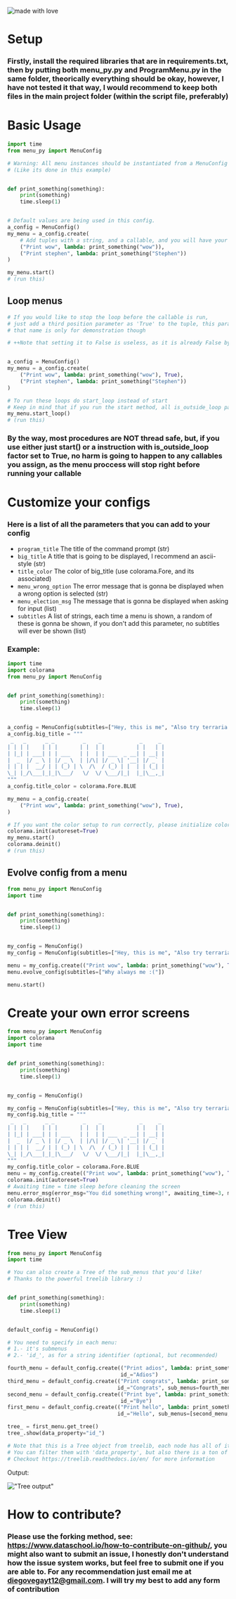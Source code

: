 ![made with love](https://img.shields.io/badge/Made_with-<3-red)
# Setup
### Firstly, install the required libraries that are in requirements.txt, then by putting both menu_py.py and ProgramMenu.py in the same folder, theorically everything should be okay, however, I have not tested it that way, I would recommend to keep both files in the main project folder (within the script file, preferably)


# Basic Usage
```python
import time
from menu_py import MenuConfig

# Warning: All menu instances should be instantiated from a MenuConfig object 'create' method
# (Like its done in this example)


def print_something(something):
    print(something)
    time.sleep(1)


# Default values are being used in this config.
a_config = MenuConfig()
my_menu = a_config.create(
    # Add tuples with a string, and a callable, and you will have your instructions set up
    ("Print wow", lambda: print_something("wow")),
    ("Print stephen", lambda: print_something("Stephen"))
)

my_menu.start()
# (run this)
```
## Loop menus
```python
# If you would like to stop the loop before the callable is run,
# just add a third position parameter as 'True' to the tuple, this parameter is called 'is_outside_loop',
# that name is only for demonstration though

# ++Note that setting it to False is useless, as it is already False by default


a_config = MenuConfig()
my_menu = a_config.create(
    ("Print wow", lambda: print_something("wow"), True),
    ("Print stephen", lambda: print_something("Stephen"))
)

# To run these loops do start_loop instead of start
# Keep in mind that if you run the start method, all is_outside_loop parameters will be ignored
my_menu.start_loop()
# (run this)
```
### By the way, most procedures are NOT thread safe, but, if you use either just start() or a instruction with is_outside_loop factor set to True, no harm is going to happen to any callables you assign, as the menu proccess will stop right before running your callable

# Customize your configs
### Here is a list of all the parameters that you can add to your config
- `program_title` The title of the command prompt (str)
- `big_title` A title that is going to be displayed, I recommend an ascii-style (str)
- `title_color` The color of big_title (use colorama.Fore, and its associated)
- `menu_wrong_option` The error message that is gonna be displayed when a wrong option is selected (str)
- `menu_election_msg` The message that is gonna be displayed when asking for input (list)
- `subtitles` A list of strings, each time a menu is shown, a random of these is gonna be shown, if you don't add this parameter, no subtitles will ever be shown (list)
### Example:
```python
import time
import colorama
from menu_py import MenuConfig


def print_something(something):
    print(something)
    time.sleep(1)


a_config = MenuConfig(subtitles=["Hey, this is me", "Also try terraria!"])
a_config.big_title = """
 _   _      _ _         _    _            _     _ 
| | | |    | | |       | |  | |          | |   | |
| |_| | ___| | | ___   | |  | | ___  _ __| | __| |
|  _  |/ _ \ | |/ _ \  | |/\| |/ _ \| '__| |/ _` |
| | | |  __/ | | (_) | \  /\  / (_) | |  | | (_| |
\_| |_/\___|_|_|\___/   \/  \/ \___/|_|  |_|\__,_|                                                                                       
"""
a_config.title_color = colorama.Fore.BLUE

my_menu = a_config.create(
    ("Print wow", lambda: print_something("wow"), True),
)

# If you want the color setup to run correctly, please initialize colorama this way
colorama.init(autoreset=True)
my_menu.start()
colorama.deinit()
# (run this)
```
## Evolve config from a menu
```python
from menu_py import MenuConfig
import time


def print_something(something):
    print(something)
    time.sleep(1)


my_config = MenuConfig()
my_config = MenuConfig(subtitles=["Hey, this is me", "Also try terraria!"])

menu = my_config.create(("Print wow", lambda: print_something("wow"), True))
menu.evolve_config(subtitles=["Why always me :("])

menu.start()
```
# Create your own error screens
```python
from menu_py import MenuConfig
import colorama
import time


def print_something(something):
    print(something)
    time.sleep(1)


my_config = MenuConfig()

my_config = MenuConfig(subtitles=["Hey, this is me", "Also try terraria!"])
my_config.big_title = """
 _   _      _ _         _    _            _     _ 
| | | |    | | |       | |  | |          | |   | |
| |_| | ___| | | ___   | |  | | ___  _ __| | __| |
|  _  |/ _ \ | |/ _ \  | |/\| |/ _ \| '__| |/ _` |
| | | |  __/ | | (_) | \  /\  / (_) | |  | | (_| |
\_| |_/\___|_|_|\___/   \/  \/ \___/|_|  |_|\__,_|                                                                                       
"""
my_config.title_color = colorama.Fore.BLUE
menu = my_config.create(("Print wow", lambda: print_something("wow"), True))
colorama.init(autoreset=True)
# Awaiting time = time sleep before cleaning the screen
menu.error_msg(error_msg="You did something wrong!", awaiting_time=3, msg_color=colorama.Fore.RED)
colorama.deinit()
# (run this)
```

# Tree View
```python
from menu_py import MenuConfig
import time

# You can also create a Tree of the sub_menus that you'd like!
# Thanks to the powerful treelib library :)


def print_something(something):
    print(something)
    time.sleep(1)


default_config = MenuConfig()

# You need to specify in each menu:
# 1.- it's submenus
# 2.- 'id_', as for a string identifier (optional, but recommended)

fourth_menu = default_config.create(("Print adios", lambda: print_something("Adios world!")),
                                    id_="Adios")
third_menu = default_config.create(("Print congrats", lambda: print_something("Congrats world!")),
                                   id_="Congrats", sub_menus=fourth_menu)
second_menu = default_config.create(("Print bye", lambda: print_something("Bye world!")),
                                    id_="Bye")
first_menu = default_config.create(("Print hello", lambda: print_something("Hello world!")),
                                   id_="Hello", sub_menus=[second_menu, third_menu])

tree_ = first_menu.get_tree()
tree_.show(data_property="id_")

# Note that this is a Tree object from treelib, each node has all of its menu properties attached in
# You can filter them with 'data_property', but also there is a ton of more powerful stuff that you can do
# Checkout https://treelib.readthedocs.io/en/ for more information

```
Output:

!["Tree output"](https://i.imgur.com/RkIkQXp.png)
# How to contribute?
### Please use the forking method, see: https://www.dataschool.io/how-to-contribute-on-github/, you might also want to submit an issue, I honestly don't understand how the issue system works, but feel free to submit one if you are able to. For any recommendation just email me at diegovegayt12@gmail.com. I will try my best to add any form of contribution